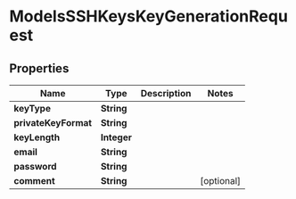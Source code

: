 

# ModelsSSHKeysKeyGenerationRequest


## Properties

| Name | Type | Description | Notes |
|------------ | ------------- | ------------- | -------------|
|**keyType** | **String** |  |  |
|**privateKeyFormat** | **String** |  |  |
|**keyLength** | **Integer** |  |  |
|**email** | **String** |  |  |
|**password** | **String** |  |  |
|**comment** | **String** |  |  [optional] |



